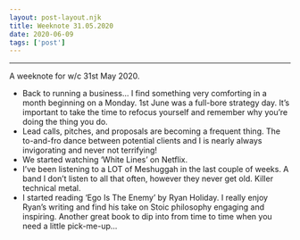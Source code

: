 ```yaml
---
layout: post-layout.njk 
title: Weeknote 31.05.2020
date: 2020-06-09
tags: ['post']
---
```


*****
<!-- Excerpt Start -->
A weeknote for w/c 31st May 2020.<!-- Excerpt End -->

- Back to running a business... I find something very comforting in a month beginning on a Monday. 1st June was a full-bore strategy day. It’s important to take the time to refocus yourself and remember why you’re doing the thing you do.
- Lead calls, pitches, and proposals are becoming a frequent thing. The to-and-fro dance between potential clients and I is nearly always invigorating and never not terrifying!
- We started watching ‘White Lines’ on Netflix.
- I’ve been listening to a LOT of Meshuggah in the last couple of weeks. A band I don’t listen to all that often, however they never get old. Killer technical metal.
- I started reading ‘Ego Is The Enemy’ by Ryan Holiday. I really enjoy Ryan’s writing and find his take on Stoic philosophy engaging and inspiring. Another great book to dip into from time to time when you need a little pick-me-up...